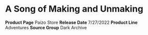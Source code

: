 ﻿---
id: '132'
name: A Song of Making and Unmaking
rarity: Common
type: Source

---
# A Song of Making and Unmaking

**Product Page** Paizo Store
**Release Date** 7/27/2022
**Product Line** Adventures
**Source Group** Dark Archive